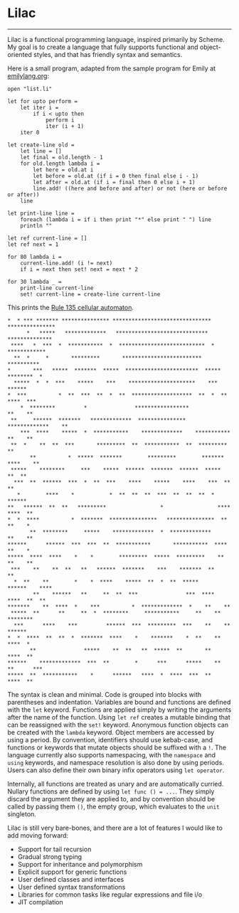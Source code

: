 # Lilac #
----------
Lilac is a functional programming language, inspired primarily by Scheme. My goal is to create a language that fully supports functional and object-oriented styles, and that has friendly syntax and semantics.

Here is a small program, adapted from the sample program for Emily at [emilylang.org](http://emilylang.org):

	open "list.li"

    let for upto perform = 
        let iter i =
            if i < upto then
                perform i
                iter (i + 1)
        iter 0

    let create-line old =
        let line = []
        let final = old.length - 1
        for old.length lambda i =
            let here = old.at i
            let before = old.at (if i = 0 then final else i - 1)
            let after = old.at (if i = final then 0 else i + 1)
            line.add! ((here and before and after) or not (here or before or after))
        line

    let print-line line = 
        foreach (lambda i = if i then print "*" else print " ") line
        println ""

    let ref current-line = []
    let ref next = 1

    for 80 lambda i =
        current-line.add! (i != next)
        if i = next then set! next = next * 2

    for 30 lambda _ =
        print-line current-line
        set! current-line = create-line current-line

This prints the [Rule 135 cellular automaton](https://en.wikipedia.org/wiki/Rule_30).

    *  * *** ******* *************** ******************************* ***************
          *   *****   *************   *****************************   **************
     ****   *  ***  *  ***********  *  ***************************  *  ************
      **  *     *       *********       *************************       **********
    *       ***   *****  *******  *****  ***********************  *****  ********  *
      *****  *  *  ***    *****    ***    *********************    ***    ******
    *  ***          *  **  ***  **  *  **  *******************  **  *  **  ****  ***
        *  ********         *               *****************               **    **
     **     ******  *******   *************  ***************  *************    **
        ***  ****    *****  *  ***********    *************    ***********  **    **
     **  *    **  **  ***       *********  **  ***********  **  *********      **
           **          *  *****  *******        *********        *******  ****    **
     *****    ********     ***    *****  ******  *******  ******  *****    **  **
      ***  **  ******  ***  *  **  ***    ****    *****    ****    ***  **        **
       *        ****    *           *  **  **  **  ***  **  **  **  *      ******
    **   ******  **  **   *********                 *                 ****  ****  **
    *  *  ****          *  *******  ***************   ***************  **    **    *
           **  ********     *****    *************  *  *************      **    **
    ******      ******  ***  ***  **  ***********       ***********  ****    **    *
    *****  ****  ****    *    *        *********  *****  *********    **  **    **
     ***    **    **  **   **   ******  *******    ***    *******  **        **
      *  **    **        *    *  ****    *****  **  *  **  *****      ******    ****
            **    ******   **     **  **  ***               ***  ****  ****  **  **
    *******    **  ****  *    ***          *  *************  *    **    **
     *****  **      **     **  *  ********     ***********     **    **    ********
      ***      ****    ***         ******  ***  *********  ***    **    **  ******
    *  *  ****  **  **  *  *******  ****    *    *******    *  **    **      ****  *
           **               *****    **  **   **  *****  **       **    ****  **
    ******    *************  ***  **        *      ***      *****    **  **      ***
    *****  **  ***********    *      ******   ****  *  ****  ***  **        ****  **

The syntax is clean and minimal. Code is grouped into blocks with parentheses and indentation. Variables are bound and functions are defined with the `let` keyword. Functions are applied simply by writing the arguments after the name of the function. Using `let ref` creates a mutable binding that can be reassigned with the `set!` keyword. Anonymous function objects can be created with the `lambda` keyword. Object members are accessed by using a period. By convention, identifiers should use kebab-case, and functions or keywords that mutate objects should be suffixed with a `!`. The language currently also supports namespacing, with the `namespace` and `using` keywords, and namespace resolution is also done by using periods. Users can also define their own binary infix operators using `let operator`.

Internally, all functions are treated as unary and are automatically curried. Nullary functions are defined by using `let func () = ...`. They simply discard the argument they are applied to, and by convention should be called by passing them `()`, the empty group, which evaluates to the `unit` singleton.

Lilac is still very bare-bones, and there are a lot of features I would like to add moving forward:

- Support for tail recursion
- Gradual strong typing
- Support for inheritance and polymorphism
- Explicit support for generic functions
- User defined classes and interfaces 
- User defined syntax transformations
- Libraries for common tasks like regular expressions and file i/o
- JIT compilation
